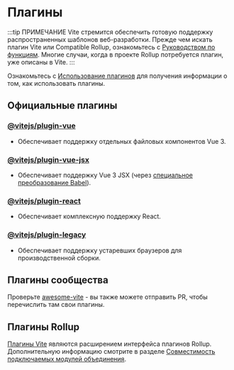 # Плагины

:::tip ПРИМЕЧАНИЕ
Vite стремится обеспечить готовую поддержку распространенных шаблонов веб-разработки. Прежде чем искать плагин Vite или Compatible Rollup, ознакомьтесь с [Руководством по функциям](../guide/features.md). Многие случаи, когда в проекте Rollup потребуется плагин, уже описаны в Vite.
:::

Ознакомьтесь с [Использование плагинов](../guide/using-plugins) для получения информации о том, как использовать плагины.

## Официальные плагины

### [@vitejs/plugin-vue](https://github.com/vitejs/vite/tree/main/packages/plugin-vue)

- Обеспечивает поддержку отдельных файловых компонентов Vue 3.

### [@vitejs/plugin-vue-jsx](https://github.com/vitejs/vite/tree/main/packages/plugin-vue-jsx)

- Обеспечивает поддержку Vue 3 JSX (через [специальное преобразование Babel](https://github.com/vuejs/jsx-next)).

### [@vitejs/plugin-react](https://github.com/vitejs/vite/tree/main/packages/plugin-react)

- Обеспечивает комплексную поддержку React.

### [@vitejs/plugin-legacy](https://github.com/vitejs/vite/tree/main/packages/plugin-legacy)

- Обеспечивает поддержку устаревших браузеров для производственной сборки.

## Плагины сообщества

Проверьте [awesome-vite](https://github.com/vitejs/awesome-vite#plugins) - вы также можете отправить PR, чтобы перечислить там свои плагины.

## Плагины Rollup

[Плагины Vite](../guide/api-plugin) являются расширением интерфейса плагинов Rollup. Дополнительную информацию смотрите в разделе [Совместимость подключаемых модулей объединения](../guide/api-plugin#rollup-plugin-compatibility).
